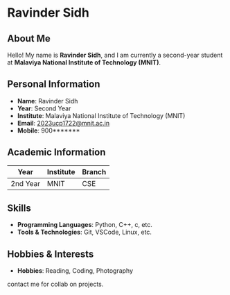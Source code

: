 # Ravinder Sidh

## About Me

Hello! My name is **Ravinder Sidh**, and I am currently a second-year student at **Malaviya National Institute of Technology (MNIT)**. 

## Personal Information

- **Name**: Ravinder Sidh
- **Year**: Second Year
- **Institute**: Malaviya National Institute of Technology (MNIT)
- **Email**: 2023ucp1722@mnit.ac.in
- **Mobile**: 900*******

## Academic Information

| Year       | Institute                | Branch       | 
|------------|--------------------------|--------------|
| 2nd Year   | MNIT | CSE |

## Skills

- **Programming Languages**: Python, C++, c, etc.
- **Tools & Technologies**: Git, VSCode, Linux, etc.

## Hobbies & Interests

- **Hobbies**: Reading, Coding, Photography

contact me for collab on projects.

